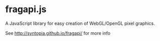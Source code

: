 # fragapi.js
A JavaScript library for easy creation of WebGL/OpenGL pixel graphics.

See http://syntopia.github.io/fragapi/ for more info